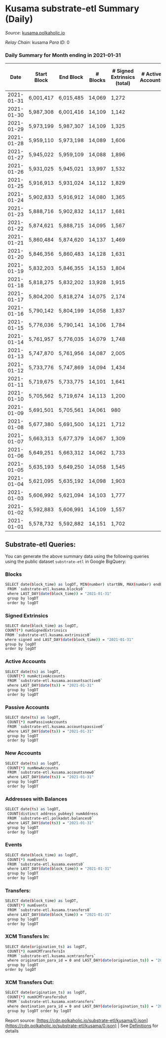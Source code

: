 # Kusama substrate-etl Summary (Daily)

_Source_: [kusama.polkaholic.io](https://kusama.polkaholic.io)

*Relay Chain*: kusama
*Para ID*: 0



### Daily Summary for Month ending in 2021-01-31


| Date | Start Block | End Block | # Blocks | # Signed Extrinsics (total) | # Active Accounts | # Passive | # New | # Addresses with Balances | # Events | # Transfers | # XCM Transfers In | # XCM Transfers Out | Issues | 
| ---- | ----------- | --------- | -------- | --------------------------- | ----------------- | --------- | ----- | ------------------------- | -------- | ----------- | ------------------ | ------------------- | ------ |
| 2021-01-31 | 6,001,417 | 6,015,485 | 14,069 | 1,272 |  |  |  | 33,726 | 68,848 | 534 ($55,953,159.60) |   |   |  |
| 2021-01-30 | 5,987,308 | 6,001,416 | 14,109 | 1,142 |  |  |  |  | 61,129 | 595 ($7,980,253.37) |   |   |  |
| 2021-01-29 | 5,973,199 | 5,987,307 | 14,109 | 1,325 |  |  |  |  | 66,160 | 668 ($17,594,820.59) |   |   |  |
| 2021-01-28 | 5,959,110 | 5,973,198 | 14,089 | 1,606 |  |  |  |  | 69,624 | 735 ($52,717,900.89) |   |   |  |
| 2021-01-27 | 5,945,022 | 5,959,109 | 14,088 | 1,896 |  |  |  |  | 67,528 | 800 ($62,068,198.65) |   |   |  |
| 2021-01-26 | 5,931,025 | 5,945,021 | 13,997 | 1,532 |  |  |  |  | 66,752 | 728 ($11,653,473.51) |   |   |  |
| 2021-01-25 | 5,916,913 | 5,931,024 | 14,112 | 1,829 |  |  |  |  | 73,482 | 935 ($21,227,501.81) |   |   |  |
| 2021-01-24 | 5,902,833 | 5,916,912 | 14,080 | 1,365 |  |  |  |  | 64,094 | 680 ($21,473,827.18) |   |   |  |
| 2021-01-23 | 5,888,716 | 5,902,832 | 14,117 | 1,681 |  |  |  |  | 82,793 | 698 ($13,713,757.94) |   |   |  |
| 2021-01-22 | 5,874,621 | 5,888,715 | 14,095 | 1,567 |  |  |  |  | 64,624 | 724 ($18,116,367.41) |   |   |  |
| 2021-01-21 | 5,860,484 | 5,874,620 | 14,137 | 1,469 |  |  |  |  | 67,605 | 866 ($22,273,619.87) |   |   |  |
| 2021-01-20 | 5,846,356 | 5,860,483 | 14,128 | 1,631 |  |  |  |  | 66,230 | 1,091 ($48,356,595.99) |   |   |  |
| 2021-01-19 | 5,832,203 | 5,846,355 | 14,153 | 1,804 |  |  |  |  | 68,624 | 1,075 ($38,967,180.22) |   |   |  |
| 2021-01-18 | 5,818,275 | 5,832,202 | 13,928 | 1,915 |  |  |  |  | 83,355 | 1,365 ($60,355,897.66) |   |   |  |
| 2021-01-17 | 5,804,200 | 5,818,274 | 14,075 | 2,174 |  |  |  |  | 69,440 | 1,492 ($41,088,826.20) |   |   |  |
| 2021-01-16 | 5,790,142 | 5,804,199 | 14,058 | 1,837 |  |  |  |  | 63,953 | 1,179 ($33,957,921.66) |   |   |  |
| 2021-01-15 | 5,776,036 | 5,790,141 | 14,106 | 1,784 |  |  |  |  | 73,419 | 1,011 ($33,848,997.63) |   |   |  |
| 2021-01-14 | 5,761,957 | 5,776,035 | 14,079 | 1,748 |  |  |  |  | 66,734 | 936 ($41,434,925.61) |   |   |  |
| 2021-01-13 | 5,747,870 | 5,761,956 | 14,087 | 2,005 |  |  |  |  | 75,846 | 990 ($40,529,079.91) |   |   |  |
| 2021-01-12 | 5,733,776 | 5,747,869 | 14,094 | 1,434 |  |  |  |  | 60,538 | 814 ($22,751,765.46) |   |   |  |
| 2021-01-11 | 5,719,675 | 5,733,775 | 14,101 | 1,641 |  |  |  |  | 63,574 | 1,039 ($52,679,518.99) |   |   |  |
| 2021-01-10 | 5,705,562 | 5,719,674 | 14,113 | 1,200 |  |  |  |  | 70,668 | 518 ($12,208,772.50) |   |   |  |
| 2021-01-09 | 5,691,501 | 5,705,561 | 14,061 | 980 |  |  |  |  | 60,703 | 425 ($21,868,735.92) |   |   |  |
| 2021-01-08 | 5,677,380 | 5,691,500 | 14,121 | 1,712 |  |  |  |  | 65,934 | 906 ($32,788,804.12) |   |   |  |
| 2021-01-07 | 5,663,313 | 5,677,379 | 14,067 | 1,309 |  |  |  |  | 57,282 | 673 ($29,972,613.11) |   |   |  |
| 2021-01-06 | 5,649,251 | 5,663,312 | 14,062 | 1,733 |  |  |  |  | 63,459 | 1,130 ($64,099,424.97) |   |   |  |
| 2021-01-05 | 5,635,193 | 5,649,250 | 14,058 | 1,545 |  |  |  |  | 72,573 | 786 ($29,457,352.75) |   |   |  |
| 2021-01-04 | 5,621,095 | 5,635,192 | 14,098 | 1,903 |  |  |  |  | 63,011 | 1,398 ($101,522,743.44) |   |   |  |
| 2021-01-03 | 5,606,992 | 5,621,094 | 14,103 | 1,777 |  |  |  |  | 65,150 | 559 ($12,933,960.32) |   |   |  |
| 2021-01-02 | 5,592,883 | 5,606,991 | 14,109 | 1,557 |  |  |  |  | 56,527 | 1,102 ($31,151,516.07) |   |   |  |
| 2021-01-01 | 5,578,732 | 5,592,882 | 14,151 | 1,702 |  |  |  |  | 66,926 | 1,260 ($35,486,377.72) |   |   |  |

## Substrate-etl Queries:
You can generate the above summary data using the following queries using the public dataset `substrate-etl` in Google BigQuery:

### Blocks
```bash
SELECT date(block_time) as logDT, MIN(number) startBN, MAX(number) endBN, COUNT(*) numBlocks 
 FROM `substrate-etl.kusama.blocks0`  
 where LAST_DAY(date(block_time)) = "2021-01-31" 
 group by logDT 
 order by logDT
```

### Signed Extrinsics
```bash
SELECT date(block_time) as logDT, 
COUNT(*) numSignedExtrinsics 
FROM `substrate-etl.kusama.extrinsics0`  
where signed and LAST_DAY(date(block_time)) = "2021-01-31" 
group by logDT 
order by logDT
```

### Active Accounts
```bash
SELECT date(ts) as logDT, 
 COUNT(*) numActiveAccounts 
 FROM `substrate-etl.kusama.accountsactive0` 
 where LAST_DAY(date(ts)) = "2021-01-31" 
 group by logDT 
 order by logDT
```

### Passive Accounts
```bash
SELECT date(ts) as logDT, 
 COUNT(*) numPassiveAccounts 
 FROM `substrate-etl.kusama.accountspassive0` 
 where LAST_DAY(date(ts)) = "2021-01-31" 
 group by logDT 
 order by logDT
```

### New Accounts
```bash
SELECT date(ts) as logDT, 
 COUNT(*) numNewAccounts 
 FROM `substrate-etl.kusama.accountsnew0` 
 where LAST_DAY(date(ts)) = "2021-01-31" 
 group by logDT
 order by logDT
```

### Addresses with Balances
```bash
SELECT date(ts) as logDT,
 COUNT(distinct address_pubkey) numAddress 
 FROM `substrate-etl.polkadot.balances0` 
 where LAST_DAY(date(ts)) = "2021-01-31" 
 group by logDT 
 order by logDT
```

### Events
```bash
SELECT date(block_time) as logDT, 
 COUNT(*) numEvents 
 FROM `substrate-etl.kusama.events0` 
 where LAST_DAY(date(block_time)) = "2021-01-31" 
 group by logDT 
 order by logDT
```

### Transfers:
```bash
SELECT date(block_time) as logDT, 
 COUNT(*) numEvents 
 FROM `substrate-etl.kusama.transfers0` 
 where LAST_DAY(date(block_time)) = "2021-01-31" 
 group by logDT 
 order by logDT
```

### XCM Transfers In:
```bash
SELECT date(origination_ts) as logDT, 
 COUNT(*) numXCMTransfersIn 
 FROM `substrate-etl.kusama.xcmtransfers` 
 where origination_para_id = 0 and LAST_DAY(date(origination_ts)) = "2021-01-31" 
 group by logDT 
order by logDT
```

### XCM Transfers Out:
```bash
SELECT date(origination_ts) as logDT, 
 COUNT(*) numXCMTransfersOut 
 FROM `substrate-etl.kusama.xcmtransfers` 
 where destination_para_id = 0 and LAST_DAY(date(origination_ts)) = "2021-01-31" 
 group by logDT order by logDT
```


Report source: [https://cdn.polkaholic.io/substrate-etl/kusama/0.json](https://cdn.polkaholic.io/substrate-etl/kusama/0.json) | See [Definitions](/DEFINITIONS.md) for details
